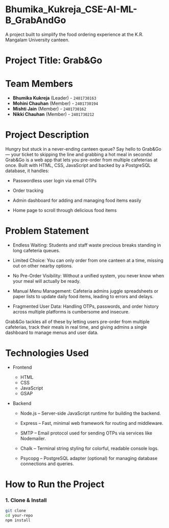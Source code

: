 # Bhumika_Kukreja_CSE-AI-ML-B_GrabAndGo
A project built to simplify the food ordering experience at the K.R. Mangalam University canteen.

# Project Title: Grab&Go

# Team Members
- **Bhumika Kukreja** (Leader) - `2401730163`  
- **Mohini Chauhan** (Member) - `2401730194`  
- **Mishti Jain** (Member) - `2401730162`  
- **Nikki Chauhan** (Member) - `2401730212`

# Project Description

Hungry but stuck in a never-ending canteen queue? Say hello to Grab&Go — your ticket to skipping the line and grabbing a hot meal in seconds!
Grab&Go is a web app that lets you pre-order from multiple cafeterias at once. Built with HTML, CSS, JavaScript and backed by a PostgreSQL database, it handles:

- Passwordless user login via email OTPs

- Order tracking

- Admin dashboard for adding and managing food items easily

- Home page to scroll through delicious food items

# Problem Statement

- Endless Waiting: Students and staff waste precious breaks standing in long cafeteria queues.

- Limited Choice: You can only order from one canteen at a time, missing out on other nearby options.

- No Pre-Order Visibility: Without a unified system, you never know when your meal will actually be ready.

- Manual Menu Management: Cafeteria admins juggle spreadsheets or paper lists to update daily food items, leading to errors and delays.

- Fragmented User Data: Handling OTPs, passwords, and order history across multiple platforms is cumbersome and insecure.

Grab&Go tackles all of these by letting users pre-order from multiple cafeterias, track their meals in real time, and giving admins a single dashboard to manage menus and user data.

# Technologies Used

- Frontend
  - HTML
  - CSS
  - JavaScript
  - GSAP
  
- Backend
  - Node.js – Server-side JavaScript runtime for building the backend.

  - Express – Fast, minimal web framework for routing and middleware.

  - SMTP – Email protocol used for sending OTPs via services like Nodemailer.

  - Chalk – Terminal string styling for colorful, readable console logs.

  - Psycopg – PostgreSQL adapter (optional) for managing database connections and queries.

# How to Run the Project

### 1. Clone & Install
```bash
git clone 
cd your-repo
npm install
